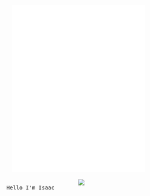 <div align="center">
  <img src="assets/.inline_braille.svg" width="350" alt="braille art" />
  <br></br>

  <img align="right" width="50%" src="http://github-readme-streak-stats.herokuapp.com/?user=akuwuh&theme=radical&date_format=M%20j%5B%c2C%20Y%5D&ring=ff3068&fire=ff3068&sideNums=ff3068">
  <pre>Hello I'm Isaac</pre>
  <br clear="both"></br>
</div>
  
<!--
<details>
  <summary>📕 Blog Posts</summary>
  <br />
</details>
</div>
-->




